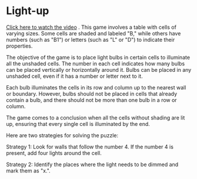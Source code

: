 # Light-up
[Click here to watch the video](/2023-08-11%2023-28-02.mkv)
.
This game involves a table with cells of varying sizes. Some cells are shaded and labeled "B," while others have numbers (such as "B1") or letters (such as "L" or "D") to indicate their properties.

The objective of the game is to place light bulbs in certain cells to illuminate all the unshaded cells. The number in each cell indicates how many bulbs can be placed vertically or horizontally around it. Bulbs can be placed in any unshaded cell, even if it has a number or letter next to it.



Each bulb illuminates the cells in its row and column up to the nearest wall or boundary. However, bulbs should not be placed in cells that already contain a bulb, and there should not be more than one bulb in a row or column.



The game comes to a conclusion when all the cells without shading are lit up, ensuring that every single cell is illuminated by the end.

Here are two strategies for solving the puzzle:

Strategy 1: Look for walls that follow the number 4. If the number 4 is present, add four lights around the cell.



Strategy 2: Identify the places where the light needs to be dimmed and mark them as "x.".
